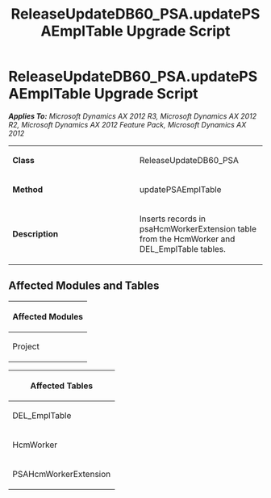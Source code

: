 ﻿---
title: ReleaseUpdateDB60_PSA.updatePSAEmplTable Upgrade Script
TOCTitle: ReleaseUpdateDB60_PSA.updatePSAEmplTable Upgrade Script
ms:assetid: c4676673-0a89-88ec-77cb-d57bb9d60374
ms:mtpsurl: https://msdn.microsoft.com/en-us/library/JJ686856(v=AX.60)
ms:contentKeyID: 49711053
ms.date: 05/18/2015
mtps_version: v=AX.60
---

# ReleaseUpdateDB60\_PSA.updatePSAEmplTable Upgrade Script 


_**Applies To:** Microsoft Dynamics AX 2012 R3, Microsoft Dynamics AX 2012 R2, Microsoft Dynamics AX 2012 Feature Pack, Microsoft Dynamics AX 2012_

<table>
<colgroup>
<col style="width: 50%" />
<col style="width: 50%" />
</colgroup>
<tbody>
<tr class="odd">
<td><p><strong>Class</strong></p></td>
<td><p>ReleaseUpdateDB60_PSA</p></td>
</tr>
<tr class="even">
<td><p><strong>Method</strong></p></td>
<td><p>updatePSAEmplTable</p></td>
</tr>
<tr class="odd">
<td><p><strong>Description</strong></p></td>
<td><p>Inserts records in psaHcmWorkerExtension table from the HcmWorker and DEL_EmplTable tables.</p></td>
</tr>
</tbody>
</table>


## Affected Modules and Tables

<table>
<colgroup>
<col style="width: 100%" />
</colgroup>
<thead>
<tr class="header">
<th><p>Affected Modules</p></th>
</tr>
</thead>
<tbody>
<tr class="odd">
<td><p>Project</p></td>
</tr>
</tbody>
</table>


<table>
<colgroup>
<col style="width: 100%" />
</colgroup>
<thead>
<tr class="header">
<th><p>Affected Tables</p></th>
</tr>
</thead>
<tbody>
<tr class="odd">
<td><p>DEL_EmplTable</p></td>
</tr>
<tr class="even">
<td><p>HcmWorker</p></td>
</tr>
<tr class="odd">
<td><p>PSAHcmWorkerExtension</p></td>
</tr>
</tbody>
</table>

  


